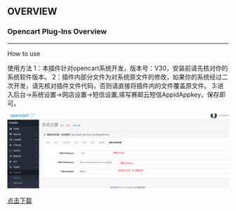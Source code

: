 ## OVERVIEW

### Opencart Plug-Ins Overview

------

How to use

使用方法
    1：本插件针对opencart系统开发，版本号：V30，安装前请先核对你的系统软件版本。
    2：插件内部分文件为对系统原文件的修改，如果你的系统经过二次开发，请先核对插件文件代码，否则请直接将插件内的文件覆盖原文件。
    3:进入后台->系统设置->网店设置->短信设置,填写赛邮云短信AppidAppkey，保存即可。

![Submail](./markdown/1.png)


[点击下载](https://github.com/submail-developers/opencart_sms/archive/master.zip)

